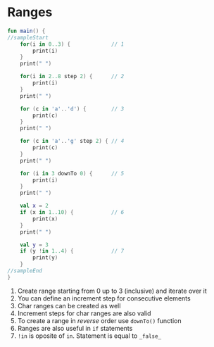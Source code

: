 # Ranges

<div class="language-kotlin" theme="idea" data-min-compiler-version="1.3">

```kotlin
fun main() {
//sampleStart
    for(i in 0..3) {             // 1
        print(i)
    }
    print(" ")

    for(i in 2..8 step 2) {      // 2
        print(i)
    }
    print(" ")

    for (c in 'a'..'d') {        // 3
        print(c)
    }
    print(" ")

    for (c in 'a'..'g' step 2) { // 4
        print(c)
    }
    print(" ")

    for (i in 3 downTo 0) {      // 5
        print(i)
    }
    print(" ")

    val x = 2
    if (x in 1..10) {            // 6
        print(x)
    }
    print(" ")

    val y = 3
    if (y !in 1..4) {            // 7
        print(y)
    }
//sampleEnd
}
```

</div>

1. Create range starting from 0 up to 3 (inclusive) and iterate over it
2. You can define an increment step for consecutive elements
3. Char ranges can be created as well
4. Increment steps for char ranges are also valid
5. To create a range in _reverse_ order use `downTo()` function
6. Ranges are also useful in `if` statements
7. `!in` is oposite of `in`. Statement is equal to `_false_`

